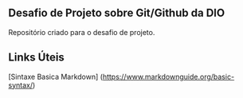 ## Desafio de Projeto sobre Git/Github da DIO
Repositório criado para o desafio de projeto.

## Links Úteis
[Sintaxe Basica Markdown] (https://www.markdownguide.org/basic-syntax/)
